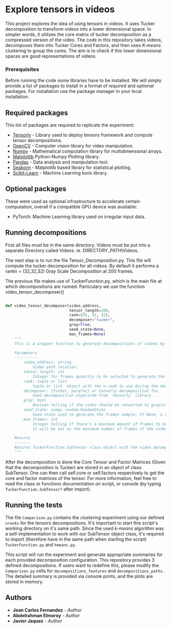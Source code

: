 # Explore tensors in videos

This project explores the idea of using tensors in videos. 
It uses Tucker decomposition to transform videos into a lower dimensional space. 
In simpler words, it utilizes the core matrix of tucker decomposition  as a compressed 
version of the video. The code in this repository takes videos, 
decomposes them into Tucker Cores and Factors,
and then uses *K-means* clustering to group the cores. 
The aim is to check if this lower dimensional spaces 
are good representations of videos.


### Prerequisites

Before running the code some libraries have to be installed. We will
simply provide a list of packages to install in a format of *required*
and *optional* packages. For installation use the package manager 
in your local installation.

## Required packages
This list of packages are required to replicate the experiment:

* [Tensorly](http://tensorly.org/) - Library used to deploy 
  tensors framework and compute tensor decompositions.
* [OpenCV](https://opencv.org/) - Computer vision library for video 
  manipulation.
* [Numpy](https://numpy.org/) - Mathematical computation library 
  for multidimensional arrays.
* [Matplotlib](https://matplotlib.org) Python-Numpy Plotting library.
* [Pandas](https://pandsa.pydata.org) - Data analysis 
  and manipulation tool.
* [Seaborn](https://seaborn.pydata.org) - Matplotlib based 
  library for statistical plotting.
* [Scikit-Learn](https://scikit-learn.org) - Machine Learning tools library.

## Optional packages
These were used as optional infrastructure to accelerate certain 
computation, overall if a compatible GPU device was available:

* PyTorch: Machine Learning library used on irregular input data.

## Running decompositions

First all files must be in the same directory. Videos must be put into a separate Directory called Videos. ie. DIRECTORY_PATH\Videos.

The next step is to run the file Tensor_Decomposition.py. This file will compute the tucker decomposition for all videos. By default it performs a rankn = (32,32,32) Gray Scale Decomposition at 200 frames.

The previous file makes use of TuckerFunction.py, which is the main file at which decompositions are runned. Particulary we use the function video_tensor_decomposer()
```python

def video_tensor_decomposer(video_address,
                            tensor_length=200,
                            rank=(32, 32, 32),
                            decomposer="tucker",
                            gray=True,
                            seed_state=None,
                            max_frames=None)
    """
    This is a wrapper function to generate decompositions of videos by exploiting their structure as tensors.

    Parameters
    ----------
        video_address: string
            Video path location.
        tensor_length: int
            Integer for frames quantity to be selected to generate the tensor.
        rank: tuple or list
            tuple or list  object with the n-rank to use during the decomposition.
        decomposer: {tucker, parafac} or tensorly.decomposition fun
            Used decomposition algorithm from `tensorly` library.
        gray: bool
            Boolean telling if the video should be converted to grayscale by cv2 library.
        seed_state: numpy.random.RandomState
            Seed state used to generate the frames sample. If None, a random initial seed is to be started.
        max_frames: int
            Integer telling if there's a maximum amount of frames to be used from video length. If None,
            it will be set as the maximum number of frames of the video.

    Returns
    -------
    Returns TuckerFunction.SubTensor class object with the video decomposition for the given parameters.
    """
```

After the decomposition is done the Core Tensor and 
Factor Matrices (Given that the decomposition is Tucker) 
are stored in an object of class SubTensor. 
One can then call self.core or self.factors respectively 
to get the core  and factor matrices of the tensor. 
For more information, feel free to read the class or functions 
documentation on script, or console (by typing
`TuckerFunction.SubTensor?` after import).

## Running the tests

The file `Comparison.py` contains the *clustering* experiment 
using our defined `nranks` for the tensors decompositions. It's 
important to start this script's working directory on it's same path.
Since the used *k-means* algorithm was a self-implementation to 
work with our SubTensor object class, it's required to import 
(therefore have in the same path when starting the script)
`TuckerFunction.py` and `kmeans.py`.

This script will run the experiment and generate appropriate
summaries for each provided decomposition configuration.
This repository provides 3 defined decompositions. If users
want to redefine this, please modify the `Comparison.py` cells 
for `decompositions_features` and `decompositions_paths`.
The detailed summary is provided via console prints, and the plots 
are stored in memory.



## Authors

* **Jean Carlos Fernandez** - *Author* 
* **Abdelrahman Elmorsy** - *Author* 
* **Javier Jaquez** - *Author* 
